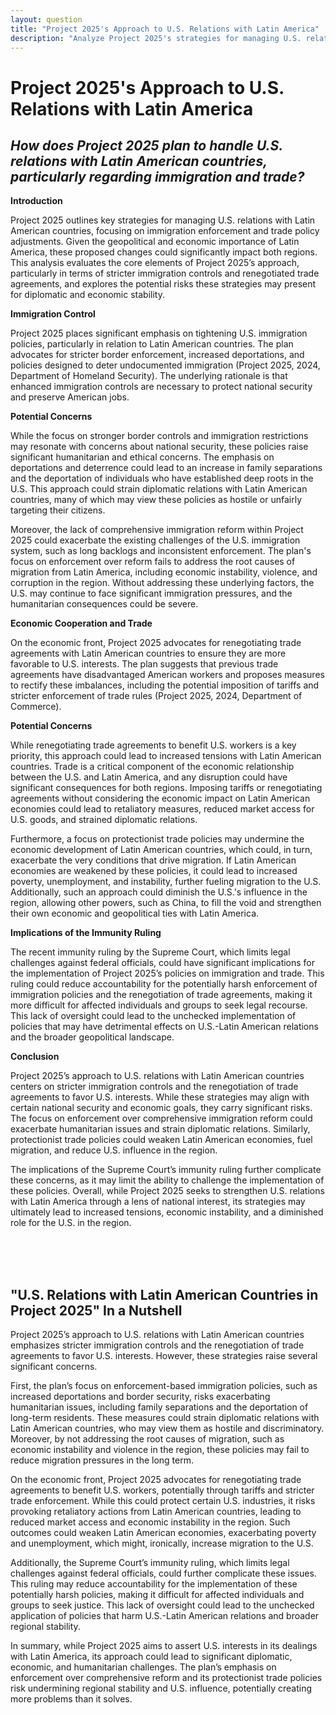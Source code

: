```yaml
---
layout: question
title: "Project 2025's Approach to U.S. Relations with Latin America"
description: "Analyze Project 2025's strategies for managing U.S. relations with Latin American countries, focusing on immigration controls and trade policies."
---
```


# Project 2025's Approach to U.S. Relations with Latin America

## *How does Project 2025 plan to handle U.S. relations with Latin American countries, particularly regarding immigration and trade?*

**Introduction**

Project 2025 outlines key strategies for managing U.S. relations with Latin American countries, focusing on immigration enforcement and trade policy adjustments. Given the geopolitical and economic importance of Latin America, these proposed changes could significantly impact both regions. This analysis evaluates the core elements of Project 2025’s approach, particularly in terms of stricter immigration controls and renegotiated trade agreements, and explores the potential risks these strategies may present for diplomatic and economic stability.

**Immigration Control**

Project 2025 places significant emphasis on tightening U.S. immigration policies, particularly in relation to Latin American countries. The plan advocates for stricter border enforcement, increased deportations, and policies designed to deter undocumented immigration (Project 2025, 2024, Department of Homeland Security). The underlying rationale is that enhanced immigration controls are necessary to protect national security and preserve American jobs.

**Potential Concerns**

While the focus on stronger border controls and immigration restrictions may resonate with concerns about national security, these policies raise significant humanitarian and ethical concerns. The emphasis on deportations and deterrence could lead to an increase in family separations and the deportation of individuals who have established deep roots in the U.S. This approach could strain diplomatic relations with Latin American countries, many of which may view these policies as hostile or unfairly targeting their citizens.

Moreover, the lack of comprehensive immigration reform within Project 2025 could exacerbate the existing challenges of the U.S. immigration system, such as long backlogs and inconsistent enforcement. The plan's focus on enforcement over reform fails to address the root causes of migration from Latin America, including economic instability, violence, and corruption in the region. Without addressing these underlying factors, the U.S. may continue to face significant immigration pressures, and the humanitarian consequences could be severe.

**Economic Cooperation and Trade**

On the economic front, Project 2025 advocates for renegotiating trade agreements with Latin American countries to ensure they are more favorable to U.S. interests. The plan suggests that previous trade agreements have disadvantaged American workers and proposes measures to rectify these imbalances, including the potential imposition of tariffs and stricter enforcement of trade rules (Project 2025, 2024, Department of Commerce).

**Potential Concerns**

While renegotiating trade agreements to benefit U.S. workers is a key priority, this approach could lead to increased tensions with Latin American countries. Trade is a critical component of the economic relationship between the U.S. and Latin America, and any disruption could have significant consequences for both regions. Imposing tariffs or renegotiating agreements without considering the economic impact on Latin American economies could lead to retaliatory measures, reduced market access for U.S. goods, and strained diplomatic relations.

Furthermore, a focus on protectionist trade policies may undermine the economic development of Latin American countries, which could, in turn, exacerbate the very conditions that drive migration. If Latin American economies are weakened by these policies, it could lead to increased poverty, unemployment, and instability, further fueling migration to the U.S. Additionally, such an approach could diminish the U.S.'s influence in the region, allowing other powers, such as China, to fill the void and strengthen their own economic and geopolitical ties with Latin America.

**Implications of the Immunity Ruling**

The recent immunity ruling by the Supreme Court, which limits legal challenges against federal officials, could have significant implications for the implementation of Project 2025’s policies on immigration and trade. This ruling could reduce accountability for the potentially harsh enforcement of immigration policies and the renegotiation of trade agreements, making it more difficult for affected individuals and groups to seek legal recourse. This lack of oversight could lead to the unchecked implementation of policies that may have detrimental effects on U.S.-Latin American relations and the broader geopolitical landscape.

**Conclusion**

Project 2025’s approach to U.S. relations with Latin American countries centers on stricter immigration controls and the renegotiation of trade agreements to favor U.S. interests. While these strategies may align with certain national security and economic goals, they carry significant risks. The focus on enforcement over comprehensive immigration reform could exacerbate humanitarian issues and strain diplomatic relations. Similarly, protectionist trade policies could weaken Latin American economies, fuel migration, and reduce U.S. influence in the region.

The implications of the Supreme Court’s immunity ruling further complicate these concerns, as it may limit the ability to challenge the implementation of these policies. Overall, while Project 2025 seeks to strengthen U.S. relations with Latin America through a lens of national interest, its strategies may ultimately lead to increased tensions, economic instability, and a diminished role for the U.S. in the region.

<br><br><br>

## <span id="nutshell">"U.S. Relations with Latin American Countries in Project 2025" In a Nutshell</span>

Project 2025’s approach to U.S. relations with Latin American countries emphasizes stricter immigration controls and the renegotiation of trade agreements to favor U.S. interests. However, these strategies raise several significant concerns.

First, the plan’s focus on enforcement-based immigration policies, such as increased deportations and border security, risks exacerbating humanitarian issues, including family separations and the deportation of long-term residents. These measures could strain diplomatic relations with Latin American countries, who may view them as hostile and discriminatory. Moreover, by not addressing the root causes of migration, such as economic instability and violence in the region, these policies may fail to reduce migration pressures in the long term.

On the economic front, Project 2025 advocates for renegotiating trade agreements to benefit U.S. workers, potentially through tariffs and stricter trade enforcement. While this could protect certain U.S. industries, it risks provoking retaliatory actions from Latin American countries, leading to reduced market access and economic instability in the region. Such outcomes could weaken Latin American economies, exacerbating poverty and unemployment, which might, ironically, increase migration to the U.S.

Additionally, the Supreme Court’s immunity ruling, which limits legal challenges against federal officials, could further complicate these issues. This ruling may reduce accountability for the implementation of these potentially harsh policies, making it difficult for affected individuals and groups to seek justice. This lack of oversight could lead to the unchecked application of policies that harm U.S.-Latin American relations and broader regional stability.

In summary, while Project 2025 aims to assert U.S. interests in its dealings with Latin America, its approach could lead to significant diplomatic, economic, and humanitarian challenges. The plan’s emphasis on enforcement over comprehensive reform and its protectionist trade policies risk undermining regional stability and U.S. influence, potentially creating more problems than it solves.
